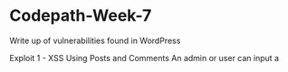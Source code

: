 # Codepath-Week-7
Write up of vulnerabilities found in WordPress

Exploit 1 - XSS Using Posts and Comments
An admin or user can input a <script> tag into a post or comment for a post.
  
  https://imgur.com/a/bwt9j0E
  <img src="https://imgur.com/a/bwt9j0E" width="800">
  
  <blockquote class="imgur-embed-pub" lang="en" data-id="a/bwt9j0E"><a href="//imgur.com/bwt9j0E"></a></blockquote><script async src="//s.imgur.com/min/embed.js" charset="utf-8"></script>
